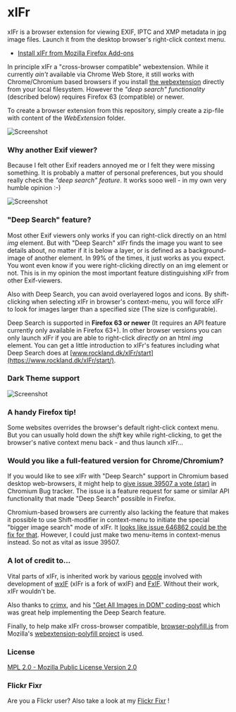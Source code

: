 # xIFr

xIFr is a browser extension for viewing EXIF, IPTC and XMP metadata in jpg image files. Launch it from the desktop browser's right-click context menu.

* [Install xIFr from Mozilla Firefox Add-ons](https://addons.mozilla.org/firefox/addon/xifr/?utm_source=github.com)

In principle xIFr a "cross-browser compatible" webextension. While it currently _ain't_ available via Chrome Web Store, it still works with Chrome/Chromium based browsers if you install [the webextension](https://github.com/StigNygaard/xIFr/releases) directly from your local filesystem. 
However the _"deep search" functionality_ (described below) requires Firefox 63 (compatible) or newer. 

To create a browser extension from this repository, simply create a zip-file with content of the _WebExtension_ folder.

![Screenshot](https://www.rockland.dk/img/xIFr100-1-1400x1050.jpg)

### Why another Exif viewer?

Because I felt other Exif readers annoyed me or I felt they were missing something. It is probably a matter of personal preferences,
but you should really check the _"deep search" feature_. It works sooo well - in my own very humble opinion :-)

![Screenshot](https://www.rockland.dk/img/xIFr100-2-1400x1050.jpg)

### "Deep Search" feature?
Most other Exif viewers only works if you can right-click directly on an html _img_ element. But with "Deep Search" xIFr finds the image you want to see details about,
no matter if it is below a layer, or is defined as a background-image of another element. In 99% of the times, it just works as you expect.
You wont even know if you were right-clicking directly on an img element or not. This is in my opinion the most important feature distinguishing
xIFr from other Exif-viewers.

Also with Deep Search, you can avoid overlayered logos and icons. By shift-clicking when selecting xIFr in browser's context-menu, you will force
xIFr to look for images larger than a specified size (The size is configurable).

Deep Search is supported in **Firefox 63 or newer** (It requires an API feature currently only available in Firefox 63+). In other browser versions you can only launch xIFr if you are able to right-click _directly on_ an html _img_ element. You can get a little introduction to xIFr's features including what Deep Search does at [www.rockland.dk/xIFr/start](https://www.rockland.dk/xIFr/start/).  

### Dark Theme support


![Screenshot](https://www.rockland.dk/img/xIFr100-3-1400x1050.jpg)

### A handy Firefox tip!
Some websites overrides the browser's default right-click context menu. But you can usually hold down the _shift_ key while
right-clicking, to get the browser's native context menu back - and thus launch xIFr...

### Would you like a full-featured version for Chrome/Chromium?

If you would like to see xIFr with "Deep Search" support in Chromium based desktop web-browsers, it might help to
[give issue 39507 a vote (star)](https://bugs.chromium.org/p/chromium/issues/detail?id=39507) in Chromium Bug tracker.
The issue is a feature request for same or similar API functionality that made "Deep Search" possible in Firefox. 

Chromium-based browsers are currently also lacking the feature that makes it possible to use Shift-modifier in
context-menu to initiate the special "bigger image search" mode of xIFr. It
[looks like issue 646862 could be the fix for that](https://bugs.chromium.org/p/chromium/issues/detail?id=646862#c6). 
However, I could just make two menu-items in context-menus instead. So not as vital as issue 39507. 

### A lot of credit to...
Vital parts of xIFr, is inherited work by various [people](https://raw.githubusercontent.com/StigNygaard/xIFr/master/WebExtension/AUTHORS)
involved with development of [wxIF](https://github.com/gcp/wxif) (xIFr is a fork of wxIF) and
[FxIF](https://code.google.com/archive/p/fxif/). Without their work, xIFr wouldn't be.

Also thanks to [crimx](https://github.com/crimx), and his ["Get All Images in DOM" coding-post](https://blog.crimx.com/2017/03/09/get-all-images-in-dom-including-background-en/) which was great help implementing the Deep Search feature.

Finally, to help make xIFr cross-browser compatible, [browser-polyfill.js](https://github.com/StigNygaard/xIFr/tree/master/WebExtension/lib/mozilla) from
Mozilla's [webextension-polyfill project](https://github.com/mozilla/webextension-polyfill) is used.

### License

[MPL 2.0 - Mozilla Public License Version 2.0](https://raw.githubusercontent.com/StigNygaard/xIFr/master/LICENSE)

### Flickr Fixr
Are you a Flickr user? Also take a look at my [Flickr Fixr](https://github.com/StigNygaard/Stigs_Flickr_Fixr) !
